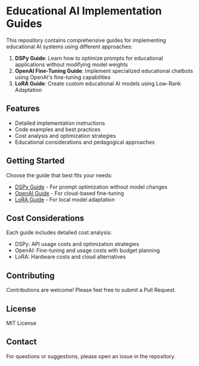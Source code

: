 # Educational AI Implementation Guides

This repository contains comprehensive guides for implementing educational AI systems using different approaches:

1. **DSPy Guide**: Learn how to optimize prompts for educational applications without modifying model weights
2. **OpenAI Fine-Tuning Guide**: Implement specialized educational chatbots using OpenAI's fine-tuning capabilities
3. **LoRA Guide**: Create custom educational AI models using Low-Rank Adaptation

## Features

- Detailed implementation instructions
- Code examples and best practices
- Cost analysis and optimization strategies
- Educational considerations and pedagogical approaches

## Getting Started

Choose the guide that best fits your needs:

- [DSPy Guide](docs/dspy_guide.md) - For prompt optimization without model changes
- [OpenAI Guide](docs/openai_guide.md) - For cloud-based fine-tuning
- [LoRA Guide](docs/lora_guide.md) - For local model adaptation

## Cost Considerations

Each guide includes detailed cost analysis:

- DSPy: API usage costs and optimization strategies
- OpenAI: Fine-tuning and usage costs with budget planning
- LoRA: Hardware costs and cloud alternatives

## Contributing

Contributions are welcome! Please feel free to submit a Pull Request.

## License

MIT License

## Contact

For questions or suggestions, please open an issue in the repository.